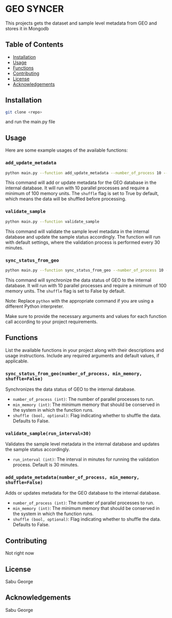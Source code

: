 # GEO SYNCER

This projects gets the dataset and sample level metadata from GEO and stores it in Mongodb

## Table of Contents

- [Installation](#installation)
- [Usage](#usage)
- [Functions](#functions)
- [Contributing](#contributing)
- [License](#license)
- [Acknowledgements](#acknowledgements)

## Installation

```bash
git clone <repo>
```
and run the main.py file

## Usage

Here are some example usages of the available functions:

### `add_update_metadata`

```bash
python main.py --function add_update_metadata --number_of_process 10 --min_memory 100 --shuffle
```

This command will add or update metadata for the GEO database in the internal database. It will run with 10 parallel processes and require a minimum of 100 memory units. The `shuffle` flag is set to True by default, which means the data will be shuffled before processing.

### `validate_sample`

```bash
python main.py --function validate_sample
```

This command will validate the sample level metadata in the internal database and update the sample status accordingly. The function will run with default settings, where the validation process is performed every 30 minutes.

### `sync_status_from_geo`

```bash
python main.py --function sync_status_from_geo --number_of_process 10 --min_memory 100
```

This command will synchronize the data status of GEO to the internal database. It will run with 10 parallel processes and require a minimum of 100 memory units. The `shuffle` flag is set to False by default.

Note: Replace `python` with the appropriate command if you are using a different Python interpreter.

Make sure to provide the necessary arguments and values for each function call according to your project requirements.

## Functions

List the available functions in your project along with their descriptions and usage instructions. Include any required arguments and default values, if applicable.

### `sync_status_from_geo(number_of_process, min_memory, shuffle=False)`

Synchronizes the data status of GEO to the internal database.

- `number_of_process (int)`: The number of parallel processes to run.
- `min_memory (int)`: The minimum memory that should be conserved in the system in which the function runs.
- `shuffle (bool, optional)`: Flag indicating whether to shuffle the data. Defaults to False.

### `validate_sample(run_interval=30)`

Validates the sample level metadata in the internal database and updates the sample status accordingly.

- `run_interval (int)`: The interval in minutes for running the validation process. Default is 30 minutes.

### `add_update_metadata(number_of_process, min_memory, shuffle=False)`

Adds or updates metadata for the GEO database to the internal database.

- `number_of_process (int)`: The number of parallel processes to run.
- `min_memory (int)`: The minimum memory that should be conserved in the system in which the function runs.
- `shuffle (bool, optional)`: Flag indicating whether to shuffle the data. Defaults to False.


## Contributing

Not right now

## License

Sabu George

## Acknowledgements

Sabu George
